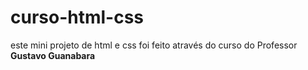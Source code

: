 # curso-html-css
este mini projeto de html e css foi feito através do curso do Professor <Strong>Gustavo Guanabara</strong>
